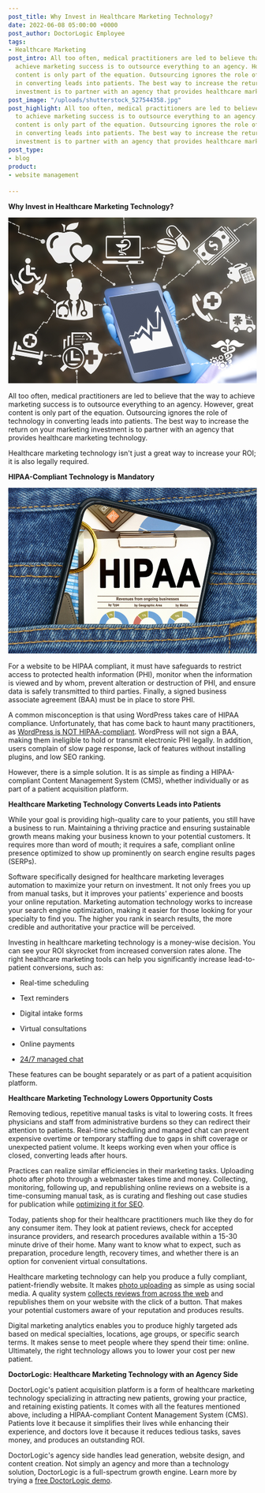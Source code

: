 ```yaml
---
post_title: Why Invest in Healthcare Marketing Technology?
date: 2022-06-08 05:00:00 +0000
post_author: DoctorLogic Employee
tags:
- Healthcare Marketing
post_intro: All too often, medical practitioners are led to believe that the way to
  achieve marketing success is to outsource everything to an agency. However, great
  content is only part of the equation. Outsourcing ignores the role of technology
  in converting leads into patients. The best way to increase the return on your marketing
  investment is to partner with an agency that provides healthcare marketing technology.
post_image: "/uploads/shutterstock_527544358.jpg"
post_highlight: All too often, medical practitioners are led to believe that the way
  to achieve marketing success is to outsource everything to an agency. However, great
  content is only part of the equation. Outsourcing ignores the role of technology
  in converting leads into patients. The best way to increase the return on your marketing
  investment is to partner with an agency that provides healthcare marketing technology.
post_type:
- blog
product:
- website management

---
```

**Why Invest in Healthcare Marketing Technology?**

![](/uploads/shutterstock_576494155.jpg)

All too often, medical practitioners are led to believe that the way to achieve marketing success is to outsource everything to an agency. However, great content is only part of the equation. Outsourcing ignores the role of technology in converting leads into patients. The best way to increase the return on your marketing investment is to partner with an agency that provides healthcare marketing technology.

Healthcare marketing technology isn't just a great way to increase your ROI; it is also legally required.

**HIPAA-Compliant Technology is Mandatory**

![](/uploads/shutterstock_1903023223-1.jpg)

For a website to be HIPAA compliant, it must have safeguards to restrict access to protected health information (PHI), monitor when the information is viewed and by whom, prevent alteration or destruction of PHI, and ensure data is safely transmitted to third parties. Finally, a signed business associate agreement (BAA) must be in place to store PHI.

A common misconception is that using WordPress takes care of HIPAA compliance. Unfortunately, that has come back to haunt many practitioners, as [WordPress is NOT HIPAA-compliant](https://doctorlogic.com/blog/disadvantages-of-wordpress.html). WordPress will not sign a BAA, making them ineligible to hold or transmit electronic PHI legally. In addition, users complain of slow page response, lack of features without installing plugins, and low SEO ranking.

However, there is a simple solution. It is as simple as finding a HIPAA-compliant Content Management System (CMS), whether individually or as part of a patient acquisition platform.

**Healthcare Marketing Technology Converts Leads into Patients**

While your goal is providing high-quality care to your patients, you still have a business to run. Maintaining a thriving practice and ensuring sustainable growth means making your business known to your potential customers. It requires more than word of mouth; it requires a safe, compliant online presence optimized to show up prominently on search engine results pages (SERPs).

Software specifically designed for healthcare marketing leverages automation to maximize your return on investment. It not only frees you up from manual tasks, but it improves your patients' experience and boosts your online reputation. Marketing automation technology works to increase your search engine optimization, making it easier for those looking for your specialty to find you. The higher you rank in search results, the more credible and authoritative your practice will be perceived.

Investing in healthcare marketing technology is a money-wise decision. You can see your ROI skyrocket from increased conversion rates alone. The right healthcare marketing tools can help you significantly increase lead-to-patient conversions, such as:

* Real-time scheduling
* Text reminders
* Digital intake forms
* Virtual consultations
* Online payments


* [24/7 managed chat](https://doctorlogic.com/growth-accelerators/medical-managed-chat)

These features can be bought separately or as part of a patient acquisition platform.

**Healthcare Marketing Technology Lowers Opportunity Costs**

Removing tedious, repetitive manual tasks is vital to lowering costs. It frees physicians and staff from administrative burdens so they can redirect their attention to patients. Real-time scheduling and managed chat can prevent expensive overtime or temporary staffing due to gaps in shift coverage or unexpected patient volume. It keeps working even when your office is closed, converting leads after hours.

Practices can realize similar efficiencies in their marketing tasks. Uploading photo after photo through a webmaster takes time and money. Collecting, monitoring, following up, and republishing online reviews on a website is a time-consuming manual task, as is curating and fleshing out case studies for publication while [optimizing it for SEO](https://doctorlogic.com/medical-seo-search-amplifier).

Today, patients shop for their healthcare practitioners much like they do for any consumer item. They look at patient reviews, check for accepted insurance providers, and research procedures available within a 15-30 minute drive of their home. Many want to know what to expect, such as preparation, procedure length, recovery times, and whether there is an option for convenient virtual consultations.

Healthcare marketing technology can help you produce a fully compliant, patient-friendly website. It makes [photo uploading](https://doctorlogic.com/medical-website-content-multiplier/before-and-after-galleries) as simple as using social media. A quality system [collects reviews from across the web](https://doctorlogic.com/online-reputation-management-doctors) and republishes them on your website with the click of a button. That makes your potential customers aware of your reputation and produces results.

Digital marketing analytics enables you to produce highly targeted ads based on medical specialties, locations, age groups, or specific search terms. It makes sense to meet people where they spend their time: online. Ultimately, the right technology allows you to lower your cost per new patient.

**DoctorLogic: Healthcare Marketing Technology with an Agency Side**

DoctorLogic's patient acquisition platform is a form of healthcare marketing technology specializing in attracting new patients, growing your practice, and retaining existing patients. It comes with all the features mentioned above, including a HIPAA-compliant Content Management System (CMS). Patients love it because it simplifies their lives while enhancing their experience, and doctors love it because it reduces tedious tasks, saves money, and produces an outstanding ROI.

DoctorLogic's agency side handles lead generation, website design, and content creation. Not simply an agency and more than a technology solution, DoctorLogic is a full-spectrum growth engine. Learn more by trying a [free DoctorLogic demo](https://growth.doctorlogic.com/get-a-demo).